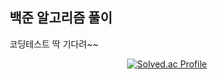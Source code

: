 ## 백준 알고리즘 풀이
코딩테스트 딱 기다려~~

<center>

[![Solved.ac Profile](http://mazassumnida.wtf/api/v2/generate_badge?boj=백준아이디)](https://solved.ac/hj3175791/)

</center>
